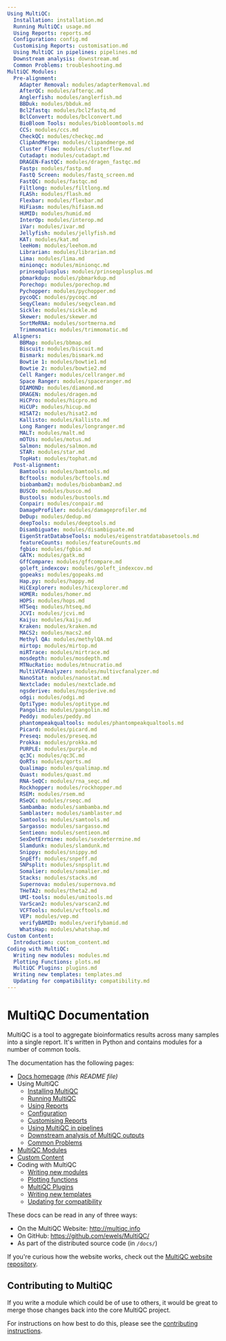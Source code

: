 ```yaml
---
Using MultiQC:
  Installation: installation.md
  Running MultiQC: usage.md
  Using Reports: reports.md
  Configuration: config.md
  Customising Reports: customisation.md
  Using MultiQC in pipelines: pipelines.md
  Downstream analysis: downstream.md
  Common Problems: troubleshooting.md
MultiQC Modules:
  Pre-alignment:
    Adapter Removal: modules/adapterRemoval.md
    AfterQC: modules/afterqc.md
    Anglerfish: modules/anglerfish.md
    BBDuk: modules/bbduk.md
    Bcl2fastq: modules/bcl2fastq.md
    BclConvert: modules/bclconvert.md
    BioBloom Tools: modules/biobloomtools.md
    CCS: modules/ccs.md
    CheckQC: modules/checkqc.md
    ClipAndMerge: modules/clipandmerge.md
    Cluster Flow: modules/clusterflow.md
    Cutadapt: modules/cutadapt.md
    DRAGEN-FastQC: modules/dragen_fastqc.md
    Fastp: modules/fastp.md
    FastQ Screen: modules/fastq_screen.md
    FastQC: modules/fastqc.md
    Filtlong: modules/filtlong.md
    FLASh: modules/flash.md
    Flexbar: modules/flexbar.md
    HiFiasm: modules/hifiasm.md
    HUMID: modules/humid.md
    InterOp: modules/interop.md
    iVar: modules/ivar.md
    Jellyfish: modules/jellyfish.md
    KAT: modules/kat.md
    leeHom: modules/leehom.md
    Librarian: modules/librarian.md
    Lima: modules/lima.md
    minionqc: modules/minionqc.md
    prinseqplusplus: modules/prinseqplusplus.md
    pbmarkdup: modules/pbmarkdup.md
    Porechop: modules/porechop.md
    Pychopper: modules/pychopper.md
    pycoQC: modules/pycoqc.md
    SeqyClean: modules/seqyclean.md
    Sickle: modules/sickle.md
    Skewer: modules/skewer.md
    SortMeRNA: modules/sortmerna.md
    Trimmomatic: modules/trimmomatic.md
  Aligners:
    BBMap: modules/bbmap.md
    Biscuit: modules/biscuit.md
    Bismark: modules/bismark.md
    Bowtie 1: modules/bowtie1.md
    Bowtie 2: modules/bowtie2.md
    Cell Ranger: modules/cellranger.md
    Space Ranger: modules/spaceranger.md
    DIAMOND: modules/diamond.md
    DRAGEN: modules/dragen.md
    HiCPro: modules/hicpro.md
    HiCUP: modules/hicup.md
    HISAT2: modules/hisat2.md
    Kallisto: modules/kallisto.md
    Long Ranger: modules/longranger.md
    MALT: modules/malt.md
    mOTUs: modules/motus.md
    Salmon: modules/salmon.md
    STAR: modules/star.md
    TopHat: modules/tophat.md
  Post-alignment:
    Bamtools: modules/bamtools.md
    Bcftools: modules/bcftools.md
    biobambam2: modules/biobambam2.md
    BUSCO: modules/busco.md
    Bustools: modules/bustools.md
    Conpair: modules/conpair.md
    DamageProfiler: modules/damageprofiler.md
    DeDup: modules/dedup.md
    deepTools: modules/deeptools.md
    Disambiguate: modules/disambiguate.md
    EigenStratDatabseTools: modules/eigenstratdatabasetools.md
    featureCounts: modules/featureCounts.md
    fgbio: modules/fgbio.md
    GATK: modules/gatk.md
    GffCompare: modules/gffcompare.md
    goleft_indexcov: modules/goleft_indexcov.md
    gopeaks: modules/gopeaks.md
    Hap.py: modules/happy.md
    HiCExplorer: modules/hicexplorer.md
    HOMER: modules/homer.md
    HOPS: modules/hops.md
    HTSeq: modules/htseq.md
    JCVI: modules/jcvi.md
    Kaiju: modules/kaiju.md
    Kraken: modules/kraken.md
    MACS2: modules/macs2.md
    Methyl QA: modules/methylQA.md
    mirtop: modules/mirtop.md
    miRTrace: modules/mirtrace.md
    mosdepth: modules/mosdepth.md
    MTNucRatio: modules/mtnucratio.md
    MultiVCFAnalyzer: modules/multivcfanalyzer.md
    NanoStat: modules/nanostat.md
    Nextclade: modules/nextclade.md
    ngsderive: modules/ngsderive.md
    odgi: modules/odgi.md
    OptiType: modules/optitype.md
    Pangolin: modules/pangolin.md
    Peddy: modules/peddy.md
    phantompeakqualtools: modules/phantompeakqualtools.md
    Picard: modules/picard.md
    Preseq: modules/preseq.md
    Prokka: modules/prokka.md
    PURPLE: modules/purple.md
    qc3C: modules/qc3C.md
    QoRTs: modules/qorts.md
    Qualimap: modules/qualimap.md
    Quast: modules/quast.md
    RNA-SeQC: modules/rna_seqc.md
    Rockhopper: modules/rockhopper.md
    RSEM: modules/rsem.md
    RSeQC: modules/rseqc.md
    Sambamba: modules/sambamba.md
    Samblaster: modules/samblaster.md
    Samtools: modules/samtools.md
    Sargasso: modules/sargasso.md
    Sentieon: modules/sentieon.md
    SexDetErrmine: modules/sexdeterrmine.md
    Slamdunk: modules/slamdunk.md
    Snippy: modules/snippy.md
    SnpEff: modules/snpeff.md
    SNPsplit: modules/snpsplit.md
    Somalier: modules/somalier.md
    Stacks: modules/stacks.md
    Supernova: modules/supernova.md
    THeTA2: modules/theta2.md
    UMI-tools: modules/umitools.md
    VarScan2: modules/varscan2.md
    VCFTools: modules/vcftools.md
    VEP: modules/vep.md
    verifyBAMID: modules/verifybamid.md
    WhatsHap: modules/whatshap.md
Custom Content:
  Introduction: custom_content.md
Coding with MultiQC:
  Writing new modules: modules.md
  Plotting Functions: plots.md
  MultiQC Plugins: plugins.md
  Writing new templates: templates.md
  Updating for compatibility: compatibility.md
---
```


# MultiQC Documentation

MultiQC is a tool to aggregate bioinformatics results across many samples
into a single report. It's written in Python and contains modules for a number
of common tools.

The documentation has the following pages:

- [Docs homepage](README.md) _(this README file)_
- Using MultiQC
  - [Installing MultiQC](installation.md)
  - [Running MultiQC](usage.md)
  - [Using Reports](reports.md)
  - [Configuration](config.md)
  - [Customising Reports](customisation.md)
  - [Using MultiQC in pipelines](pipelines.md)
  - [Downstream analysis of MultiQC outputs](downstream.md)
  - [Common Problems](troubleshooting.md)
- [MultiQC Modules](modules/)
- [Custom Content](custom_content.md)
- Coding with MultiQC
  - [Writing new modules](modules.md)
  - [Plotting functions](plots.md)
  - [MultiQC Plugins](plugins.md)
  - [Writing new templates](templates.md)
  - [Updating for compatibility](compatibility.md)

These docs can be read in any of three ways:

- On the MultiQC Website: <http://multiqc.info>
- On GitHub: <https://github.com/ewels/MultiQC/>
- As part of the distributed source code (in `/docs/`)

If you're curious how the website works, check out the
[MultiQC website repository](https://github.com/MultiQC/website).

## Contributing to MultiQC

If you write a module which could be of use to others, it would be great to
merge those changes back into the core MultiQC project.

For instructions on how best to do this, please see the
[contributing instructions](https://github.com/ewels/MultiQC/blob/master/.github/CONTRIBUTING.md).

